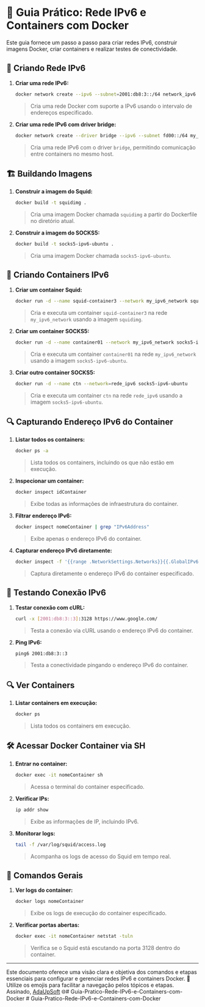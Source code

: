 # 📘 Guia Prático: Rede IPv6 e Containers com Docker

Este guia fornece um passo a passo para criar redes IPv6, construir imagens Docker, criar containers e realizar testes de conectividade.

## 🔧 Criando Rede IPv6

1. **Criar uma rede IPv6:**
    ```bash
    docker network create --ipv6 --subnet=2001:db8:3::/64 network_ipv6
    ```
    > Cria uma rede Docker com suporte a IPv6 usando o intervalo de endereços especificado.

2. **Criar uma rede IPv6 com driver bridge:**
    ```bash
    docker network create --driver bridge --ipv6 --subnet fd00::/64 my_ipv6_network
    ```
    > Cria uma rede IPv6 com o driver `bridge`, permitindo comunicação entre containers no mesmo host.

## 🏗️ Buildando Imagens

1. **Construir a imagem do Squid:**
    ```bash
    docker build -t squidimg .
    ```
    > Cria uma imagem Docker chamada `squidimg` a partir do Dockerfile no diretório atual.

2. **Construir a imagem do SOCKS5:**
    ```bash
    docker build -t socks5-ipv6-ubuntu .
    ```
    > Cria uma imagem Docker chamada `socks5-ipv6-ubuntu`.

## 🐳 Criando Containers IPv6

1. **Criar um container Squid:**
    ```bash
    docker run -d --name squid-container3 --network my_ipv6_network squidimg
    ```
    > Cria e executa um container `squid-container3` na rede `my_ipv6_network` usando a imagem `squidimg`.

2. **Criar um container SOCKS5:**
    ```bash
    docker run -d --name container01 --network my_ipv6_network socks5-ipv6-ubuntu
    ```
    > Cria e executa um container `container01` na rede `my_ipv6_network` usando a imagem `socks5-ipv6-ubuntu`.

3. **Criar outro container SOCKS5:**
    ```bash
    docker run -d --name ctn --network=rede_ipv6 socks5-ipv6-ubuntu
    ```
    > Cria e executa um container `ctn` na rede `rede_ipv6` usando a imagem `socks5-ipv6-ubuntu`.

## 🔍 Capturando Endereço IPv6 do Container

1. **Listar todos os containers:**
    ```bash
    docker ps -a
    ```
    > Lista todos os containers, incluindo os que não estão em execução.

2. **Inspecionar um container:**
    ```bash
    docker inspect idContainer
    ```
    > Exibe todas as informações de infraestrutura do container.

3. **Filtrar endereço IPv6:**
    ```bash
    docker inspect nomeContainer | grep "IPv6Address"
    ```
    > Exibe apenas o endereço IPv6 do container.

4. **Capturar endereço IPv6 diretamente:**
    ```bash
    docker inspect -f '{{range .NetworkSettings.Networks}}{{.GlobalIPv6Address}}{{end}}' idContainer
    ```
    > Captura diretamente o endereço IPv6 do container especificado.

## 📡 Testando Conexão IPv6

1. **Testar conexão com cURL:**
    ```bash
    curl -x [2001:db8:3::3]:3128 https://www.google.com/
    ```
    > Testa a conexão via cURL usando o endereço IPv6 do container.

2. **Ping IPv6:**
    ```bash
    ping6 2001:db8:3::3
    ```
    > Testa a conectividade pingando o endereço IPv6 do container.

## 🔍 Ver Containers

1. **Listar containers em execução:**
    ```bash
    docker ps
    ```
    > Lista todos os containers em execução.

## 🛠️ Acessar Docker Container via SH

1. **Entrar no container:**
    ```bash
    docker exec -it nomeContainer sh
    ```
    > Acessa o terminal do container especificado.

2. **Verificar IPs:**
    ```bash
    ip addr show
    ```
    > Exibe as informações de IP, incluindo IPv6.

3. **Monitorar logs:**
    ```bash
    tail -f /var/log/squid/access.log
    ```
    > Acompanha os logs de acesso do Squid em tempo real.

## 🧰 Comandos Gerais

1. **Ver logs do container:**
    ```bash
    docker logs nomeContainer
    ```
    > Exibe os logs de execução do container especificado.

2. **Verificar portas abertas:**
    ```bash
    docker exec -it nomeContainer netstat -tuln
    ```
    > Verifica se o Squid está escutando na porta 3128 dentro do container.

---

Este documento oferece uma visão clara e objetiva dos comandos e etapas essenciais para configurar e gerenciar redes IPv6 e containers Docker. 🚀 Utilize os emojis para facilitar a navegação pelos tópicos e etapas. Assinado, [AdaUpSoft](https://adaupsoft.com) 🌐#   G u i a - P r a t i c o - R e d e - I P v 6 - e - C o n t a i n e r s - c o m - D o c k e r  
 #   G u i a - P r a t i c o - R e d e - I P v 6 - e - C o n t a i n e r s - c o m - D o c k e r  
 